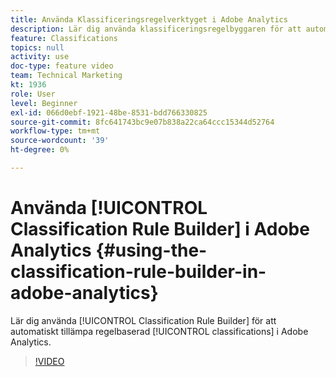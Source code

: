 ```yaml
---
title: Använda Klassificeringsregelverktyget i Adobe Analytics
description: Lär dig använda klassificeringsregelbyggaren för att automatiskt tillämpa regelbaserade klassificeringar i Adobe Analytics.
feature: Classifications
topics: null
activity: use
doc-type: feature video
team: Technical Marketing
kt: 1936
role: User
level: Beginner
exl-id: 066d0ebf-1921-48be-8531-bdd766330825
source-git-commit: 8fc641743bc9e07b838a22ca64ccc15344d52764
workflow-type: tm+mt
source-wordcount: '39'
ht-degree: 0%

---
```


# Använda [!UICONTROL Classification Rule Builder] i Adobe Analytics {#using-the-classification-rule-builder-in-adobe-analytics}

Lär dig använda [!UICONTROL Classification Rule Builder] för att automatiskt tillämpa regelbaserad [!UICONTROL classifications] i Adobe Analytics.

>[!VIDEO](https://video.tv.adobe.com/v/25884?quality=12&learn=on)
